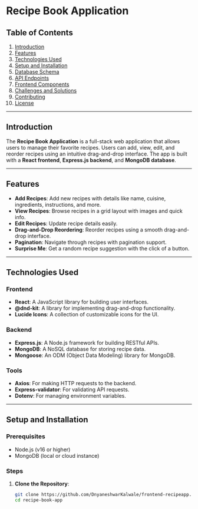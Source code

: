 # Recipe Book Application


## Table of Contents
1. [Introduction](#introduction)
2. [Features](#features)
3. [Technologies Used](#technologies-used)
4. [Setup and Installation](#setup-and-installation)
5. [Database Schema](#database-schema)
6. [API Endpoints](#api-endpoints)
7. [Frontend Components](#frontend-components)
8. [Challenges and Solutions](#challenges-and-solutions)
9. [Contributing](#contributing)
10. [License](#license)

---

## Introduction

The **Recipe Book Application** is a full-stack web application that allows users to manage their favorite recipes. Users can add, view, edit, and reorder recipes using an intuitive drag-and-drop interface. The app is built with a **React frontend**, **Express.js backend**, and **MongoDB database**.

---

## Features

- **Add Recipes**: Add new recipes with details like name, cuisine, ingredients, instructions, and more.
- **View Recipes**: Browse recipes in a grid layout with images and quick info.
- **Edit Recipes**: Update recipe details easily.
- **Drag-and-Drop Reordering**: Reorder recipes using a smooth drag-and-drop interface.
- **Pagination**: Navigate through recipes with pagination support.
- **Surprise Me**: Get a random recipe suggestion with the click of a button.

---

## Technologies Used

### Frontend
- **React**: A JavaScript library for building user interfaces.
- **@dnd-kit**: A library for implementing drag-and-drop functionality.
- **Lucide Icons**: A collection of customizable icons for the UI.

### Backend
- **Express.js**: A Node.js framework for building RESTful APIs.
- **MongoDB**: A NoSQL database for storing recipe data.
- **Mongoose**: An ODM (Object Data Modeling) library for MongoDB.

### Tools
- **Axios**: For making HTTP requests to the backend.
- **Express-validator**: For validating API requests.
- **Dotenv**: For managing environment variables.

---

## Setup and Installation

### Prerequisites
- Node.js (v16 or higher)
- MongoDB (local or cloud instance)

### Steps

1. **Clone the Repository**:
   ```bash
   git clone https://github.com/DnyaneshwarKalwale/frontend-recipeapp.git
   cd recipe-book-app